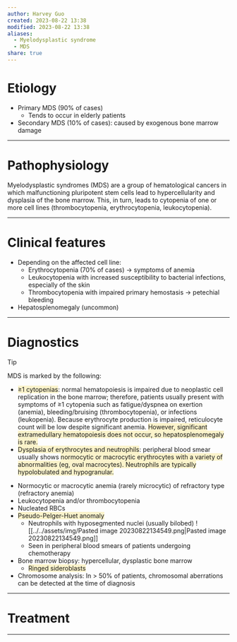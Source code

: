 ```yaml
---
author: Harvey Guo
created: 2023-08-22 13:38
modified: 2023-08-22 13:38
aliases:
  - Myelodysplastic syndrome
  - MDS
share: true
---
```

# Etiology
- Primary MDS (90% of cases) 
	- Tends to occur in elderly patients
- Secondary MDS (10% of cases): caused by exogenous bone marrow damage

---
# Pathophysiology
Myelodysplastic syndromes (MDS) are a group of hematological cancers in which malfunctioning pluripotent stem cells lead to hypercellularity and dysplasia of the bone marrow. This, in turn, leads to cytopenia of one or more cell lines (thrombocytopenia, erythrocytopenia, leukocytopenia).

---
# Clinical features
- Depending on the affected cell line:
	- Erythrocytopenia (70% of cases) → symptoms of anemia
	- Leukocytopenia with increased susceptibility to bacterial infections, especially of the skin
	- Thrombocytopenia with impaired primary hemostasis → petechial bleeding
- Hepatosplenomegaly (uncommon)

---
# Diagnostics
>[!tip] 
>MDS is marked by the following:
>- <span style="background:rgba(240, 200, 0, 0.2)">≥1 cytopenias</span>:  normal hematopoiesis is impaired due to neoplastic cell replication in the bone marrow; therefore, patients usually present with symptoms of ≥1 cytopenia such as fatigue/dyspnea on exertion (anemia), bleeding/bruising (thrombocytopenia), or infections (leukopenia).  Because erythrocyte production is impaired, reticulocyte count will be low despite significant anemia. <span style="background:rgba(240, 200, 0, 0.2)">However, significant extramedullary hematopoiesis does not occur, so hepatosplenomegaly is rare.</span>
>- <span style="background:rgba(240, 200, 0, 0.2)">Dysplasia of erythrocytes and neutrophils</span>:  peripheral blood smear usually shows <span style="background:rgba(240, 200, 0, 0.2)">normocytic or macrocytic erythrocytes with a variety of abnormalities (eg, oval macrocytes).  Neutrophils are typically hypolobulated and hypogranular.</span>
- Normocytic or macrocytic anemia (rarely microcytic) of refractory type (refractory anemia)
- Leukocytopenia and/or thrombocytopenia
- Nucleated RBCs
- <span style="background:rgba(240, 200, 0, 0.2)">Pseudo-Pelger-Huet anomaly</span>
	- Neutrophils with hyposegmented nuclei (usually bilobed) ![[../../assets/img/Pasted image 20230822134549.png|Pasted image 20230822134549.png]]
	- Seen in peripheral blood smears of patients undergoing chemotherapy
- Bone marrow biopsy: hypercellular, dysplastic bone marrow
	- <span style="background:rgba(240, 200, 0, 0.2)">Ringed sideroblasts</span>
- Chromosome analysis: In > 50% of patients, chromosomal aberrations can be detected at the time of diagnosis

---
# Treatment


---
